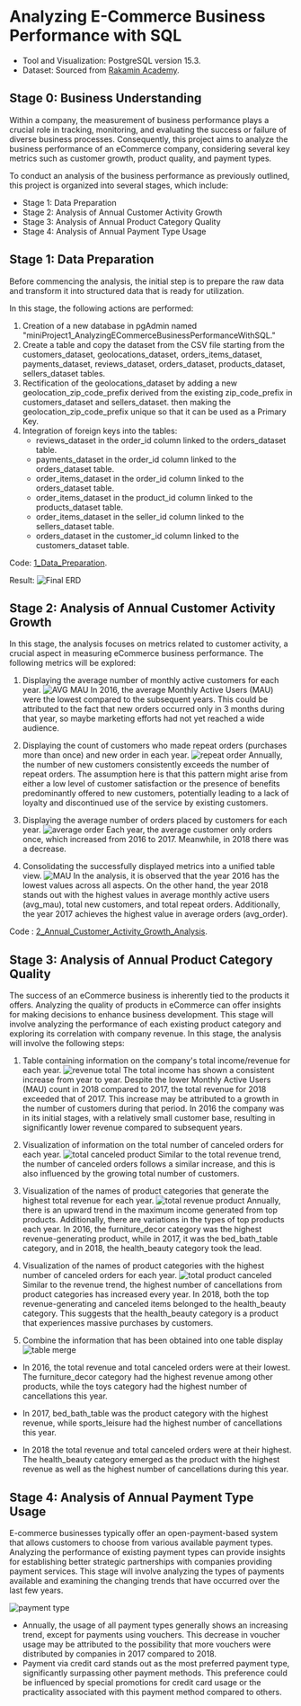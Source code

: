 # Analyzing E-Commerce Business Performance with SQL

- Tool and Visualization: PostgreSQL version 15.3.
- Dataset: Sourced from [Rakamin Academy](https://github.com/kevinusmayadhyw/Analyzing-eCommerce-Business-Performance-with-SQL/tree/main/Dataset).

## Stage 0: Business Understanding
Within a company, the measurement of business performance plays a crucial role in tracking, monitoring, and evaluating the success or failure of diverse business processes. Consequently, this project aims to analyze the business performance of an eCommerce company, considering several key metrics such as customer growth, product quality, and payment types.

To conduct an analysis of the business performance as previously outlined, this project is organized into several stages, which include:
- Stage 1: Data Preparation
- Stage 2: Analysis of Annual Customer Activity Growth
- Stage 3: Analysis of Annual Product Category Quality
- Stage 4: Analysis of Annual Payment Type Usage

## Stage 1: Data Preparation

Before commencing the analysis, the initial step is to prepare the raw data and transform it into structured data that is ready for utilization.

In this stage, the following actions are performed:

1. Creation of a new database in pgAdmin named "miniProject1_AnalyzingECommerceBusinessPerformanceWithSQL."
2. Create a table and copy the dataset from the CSV file starting from the customers_dataset, geolocations_dataset, orders_items_dataset, payments_dataset, reviews_dataset, orders_dataset, products_dataset, sellers_dataset tables.
3. Rectification of the geolocations_dataset by adding a new geolocation_zip_code_prefix derived from the existing zip_code_prefix in customers_dataset and sellers_dataset. then making the geolocation_zip_code_prefix unique so that it can be used as a Primary Key.
4. Integration of foreign keys into the tables:
   - reviews_dataset in the order_id column linked to the orders_dataset table.
   - payments_dataset in the order_id column linked to the orders_dataset table.
   - order_items_dataset in the order_id column linked to the orders_dataset table.
   - order_items_dataset in the product_id column linked to the products_dataset table.
   - order_items_dataset in the seller_id column linked to the sellers_dataset table.
   - orders_dataset in the customer_id column linked to the customers_dataset table.

Code: [1_Data_Preparation](https://github.com/kevinusmayadhyw/Analyzing-eCommerce-Business-Performance-with-SQL/tree/main/1_Data_Preparation).

Result:
![Final ERD](img/ERD%20Final.png)

## Stage 2: Analysis of Annual Customer Activity Growth
In this stage, the analysis focuses on metrics related to customer activity, a crucial aspect in measuring eCommerce business performance. The following metrics will be explored:

1. Displaying the average number of monthly active customers for each year.
![AVG MAU](img/avg_mau.png)
In 2016, the average Monthly Active Users (MAU) were the lowest compared to the subsequent years. This could be attributed to the fact that new orders occurred only in 3 months during that year, so maybe marketing efforts had not yet reached a wide audience.

2. Displaying the count of customers who made repeat orders (purchases more than once) and new order in each year.
![repeat order](img/new_and_repeat_order.png)
Annually, the number of new customers consistently exceeds the number of repeat orders. The assumption here is that this pattern might arise from either a low level of customer satisfaction or the presence of benefits predominantly offered to new customers, potentially leading to a lack of loyalty and discontinued use of the service by existing customers.

3. Displaying the average number of orders placed by customers for each year.
![average order](img/avg_order.png)
Each year, the average customer only orders once, which increased from 2016 to 2017. Meanwhile, in 2018 there was a decrease.

4. Consolidating the successfully displayed metrics into a unified table view.
![MAU](img/table_Annual_Customer_Activity_Growth_Analysis.png)
In the analysis, it is observed that the year 2016 has the lowest values across all aspects. On the other hand, the year 2018 stands out with the highest values in average monthly active users (avg_mau), total new customers, and total repeat orders. Additionally, the year 2017 achieves the highest value in average orders (avg_order).

Code : [2_Annual_Customer_Activity_Growth_Analysis](https://github.com/kevinusmayadhyw/Analyzing-eCommerce-Business-Performance-with-SQL/tree/main/2_Annual_Customer_Activity_Growth_Analysis).

## Stage 3: Analysis of Annual Product Category Quality
The success of an eCommerce business is inherently tied to the products it offers. Analyzing the quality of products in eCommerce can offer insights for making decisions to enhance business development. This stage will involve analyzing the performance of each existing product category and exploring its correlation with company revenue. In this stage, the analysis will involve the following steps:
1. Table containing information on the company's total income/revenue for each year.
![revenue total](img/revenue_total.png)
The total income has shown a consistent increase from year to year. Despite the lower Monthly Active Users (MAU) count in 2018 compared to 2017, the total revenue for 2018 exceeded that of 2017. This increase may be attributed to a growth in the number of customers during that period. In 2016 the company was in its initial stages, with a relatively small customer base, resulting in significantly lower revenue compared to subsequent years.

2. Visualization of information on the total number of canceled orders for each year.
![total canceled product](img/total_order_canceled_byyear.png)
Similar to the total revenue trend, the number of canceled orders follows a similar increase, and this is also influenced by the growing total number of customers.

3. Visualization of the names of product categories that generate the highest total revenue for each year.
![total revenue product](img/revenue_product.png)
Annually, there is an upward trend in the maximum income generated from top products. Additionally, there are variations in the types of top products each year. In 2016, the furniture_decor category was the highest revenue-generating product, while in 2017, it was the bed_bath_table category, and in 2018, the health_beauty category took the lead.

4. Visualization of the names of product categories with the highest number of canceled orders for each year.
![total product canceled](img/total_order_canceled.png)
Similar to the revenue trend, the highest number of cancellations from product categories has increased every year. In 2018, both the top revenue-generating and canceled items belonged to the health_beauty category. This suggests that the health_beauty category is a product that experiences massive purchases by customers.

5. Combine the information that has been obtained into one table display
![table merge](img/table_annualProductCategoryQualityAnalysis.png)
- In 2016, the total revenue and total canceled orders were at their lowest. The furniture_decor category had the highest revenue among other products, while the toys category had the highest number of cancellations this year.

- In 2017, bed_bath_table was the product category with the highest revenue, while sports_leisure had the highest number of cancellations this year.

- In 2018 the total revenue and total canceled orders were at their highest. The health_beauty category emerged as the product with the highest revenue as well as the highest number of cancellations during this year.

## Stage 4: Analysis of Annual Payment Type Usage
E-commerce businesses typically offer an open-payment-based system that allows customers to choose from various available payment types. Analyzing the performance of existing payment types can provide insights for establishing better strategic partnerships with companies providing payment services. This stage will involve analyzing the types of payments available and examining the changing trends that have occurred over the last few years. 

![payment type](img/payment_type.png)
- Annually, the usage of all payment types generally shows an increasing trend, except for payments using vouchers. This decrease in voucher usage may be attributed to the possibility that more vouchers were distributed by companies in 2017 compared to 2018.
- Payment via credit card stands out as the most preferred payment type, significantly surpassing other payment methods. This preference could be influenced by special promotions for credit card usage or the practicality associated with this payment method compared to others.